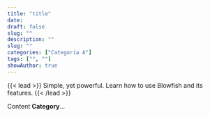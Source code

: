 ```yaml
---
title: "title"
date: 
draft: false
slug: ""
description: ""
slug: ""
categories: ["Categoria A"]
tags: ["", ""]
showAuthor: true
---
```


{{< lead >}}
Simple, yet powerful. Learn how to use Blowfish and its features.
{{< /lead >}}

Content **Category**...